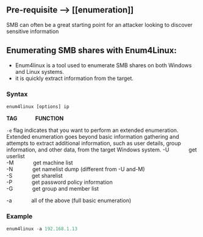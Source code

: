 ## Pre-requisite --> [[enumeration]]
SMB can often be a great starting point for an attacker looking to discover sensitive information

## Enumerating SMB shares with Enum4Linux:
-  Enum4linux is a tool used to enumerate SMB shares on both Windows and Linux systems.
-  it is quickly extract information from the target.

### Syntax
```python
enum4linux [options] ip
```
**TAG**            **FUNCTION**  

`-e`              flag indicates that you want to perform an extended enumeration. Extended enumeration goes beyond basic information gathering and attempts to extract additional information, such as user details, group information, and other data, from the target Windows system.
-U             get userlist  
-M             get machine list  
-N             get namelist dump (different from -U and-M)  
-S             get sharelist  
-P             get password policy information  
-G             get group and member list

-a             all of the above (full basic enumeration)

### Example
```python
enum4linux -a 192.168.1.13
```